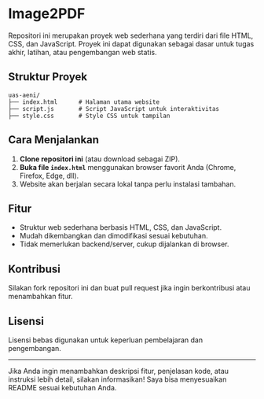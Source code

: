 # Image2PDF

Repositori ini merupakan proyek web sederhana yang terdiri dari file HTML, CSS, dan JavaScript. Proyek ini dapat digunakan sebagai dasar untuk tugas akhir, latihan, atau pengembangan web statis.

## Struktur Proyek

```
uas-aeni/
├── index.html      # Halaman utama website
├── script.js       # Script JavaScript untuk interaktivitas
├── style.css       # Style CSS untuk tampilan
```

## Cara Menjalankan

1. **Clone repositori ini** (atau download sebagai ZIP).
2. **Buka file `index.html`** menggunakan browser favorit Anda (Chrome, Firefox, Edge, dll).
3. Website akan berjalan secara lokal tanpa perlu instalasi tambahan.

## Fitur

- Struktur web sederhana berbasis HTML, CSS, dan JavaScript.
- Mudah dikembangkan dan dimodifikasi sesuai kebutuhan.
- Tidak memerlukan backend/server, cukup dijalankan di browser.

## Kontribusi

Silakan fork repositori ini dan buat pull request jika ingin berkontribusi atau menambahkan fitur.

## Lisensi

Lisensi bebas digunakan untuk keperluan pembelajaran dan pengembangan.

---

Jika Anda ingin menambahkan deskripsi fitur, penjelasan kode, atau instruksi lebih detail, silakan informasikan! Saya bisa menyesuaikan README sesuai kebutuhan Anda.
